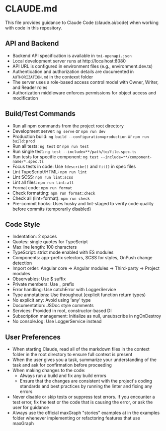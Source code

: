 # CLAUDE.md

This file provides guidance to Claude Code (claude.ai/code) when working with code in this repository.

## API and Backend

- Backend API specification is available in `tmi-openapi.json`
- Local development server runs at http://localhost:8080
- API URL is configured in environment files (e.g., environment.dev.ts)
- Authentication and authorization details are documented in `AUTHORIZATION.md` in the contexxt folder
- The server uses a role-based access control model with Owner, Writer, and Reader roles
- Authorization middleware enforces permissions for object access and modification

## Build/Test Commands

- Run all npm commands from the project root directory
- Development server: `ng serve` or `npm run dev`
- Production build: `ng build --configuration=production` or `npm run build:prod`
- Run all tests: `ng test` or `npm run test`
- Run single test: `ng test --include=**/path/to/file.spec.ts`
- Run tests for specific component: `ng test --include=**/component-name/*.spec.ts`
- Focus tests in code: Use `fdescribe()` and `fit()` in spec files
- Lint TypeScript/HTML: `npm run lint`
- Lint SCSS: `npm run lint:scss`
- Lint all files: `npm run lint:all`
- Format code: `npm run format`
- Check formatting: `npm run format:check`
- Check all (lint+format): `npm run check`
- Pre-commit hooks: Uses husky and lint-staged to verify code quality before commits (temporarily disabled)

## Code Style

- Indentation: 2 spaces
- Quotes: single quotes for TypeScript
- Max line length: 100 characters
- TypeScript: strict mode enabled with ES modules
- Components: app-prefix selectors, SCSS for styles, OnPush change detection
- Import order: Angular core → Angular modules → Third-party → Project modules
- Observables: Use $ suffix
- Private members: Use \_ prefix
- Error handling: Use catchError with LoggerService
- Type annotations: Use throughout (explicit function return types)
- No explicit any: Avoid using 'any' type
- Documentation: JSDoc style comments
- Services: Provided in root, constructor-based DI
- Subscription management: Initialize as null, unsubscribe in ngOnDestroy
- No console.log: Use LoggerService instead

## User Preferences

- When starting Claude, read all of the markdown files in the context folder in the root directory to ensure full context is present
- When the user gives you a task, summarize your understanding of the task and ask for confirmation before proceeding
- When making changes to the code:
  - Always run a build and fix any build errors
  - Ensure that the changes are consistent with the project's coding standards and best practices by running the linter and fixing any errors
- Never disable or skip tests or suppress test errors. If you encounter a test error, fix the test or the code that is causing the error, or ask the user for guidance
- Always use the official maxGraph "stories" examples at in the examples folder whenever implementing or refactoring features that use maxGraph
